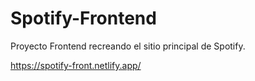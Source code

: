 # Spotify-Frontend
Proyecto Frontend recreando el sitio principal de Spotify.

https://spotify-front.netlify.app/
